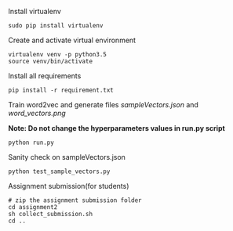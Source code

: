 Install virtualenv
```
sudo pip install virtualenv 
```

Create and activate virtual environment
```
virtualenv venv -p python3.5
source venv/bin/activate
```

Install all requirements
```
pip install -r requirement.txt
```

Train word2vec and generate files *sampleVectors.json* and *word_vectors.png*

**Note: Do not change the hyperparameters values in run.py script**  
```
python run.py
```

Sanity check on sampleVectors.json
```
python test_sample_vectors.py
```

Assignment submission(for students)
```
# zip the assignment submission folder
cd assignment2
sh collect_submission.sh
cd ..
```
